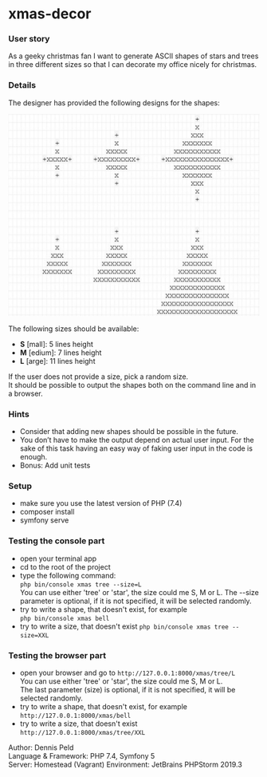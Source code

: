 # xmas-decor

### User story
As a geeky christmas fan I want to generate ASCII shapes of stars and trees in three different
sizes so that I can decorate my office nicely for christmas.

### Details
The designer has provided the following designs for the shapes:

![Image of Yaktocat](https://github.com/dennispeld/xmas-decor/blob/master/shapes-design.jpg)

The following sizes should be available:
* **S** [mall]: 5 lines height
* **M** [edium]: 7 lines height
* **L** [arge]: 11 lines height

If the user does not provide a size, pick a random size.  
It should be possible to output the shapes both on the command line and in a browser.

### Hints
* Consider that adding new shapes should be possible in the future.
* You don’t have to make the output depend on actual user input. For the sake of this task
having an easy way of faking user input in the code is enough.
* Bonus: Add unit tests

### Setup
- make sure you use the latest version of PHP (7.4)
- composer install
- symfony serve

### Testing the console part
- open your terminal app
- cd to the root of the project
- type the following command:  
`php bin/console xmas tree --size=L`  
You can use either 'tree' or 'star', the size could me S, M or L. 
The --size parameter is optional, if it is not specified, it will be selected randomly.
- try to write a shape, that doesn't exist, for example  
`php bin/console xmas bell`
- try to write a size, that doesn't exist
`php bin/console xmas tree --size=XXL`

### Testing the browser part
- open your browser and go to
`http://127.0.0.1:8000/xmas/tree/L`  
You can use either 'tree' or 'star', the size could me S, M or L.  
The last parameter (size) is optional, if it is not specified, it will be selected randomly.
- try to write a shape, that doesn't exist, for example  
`http://127.0.0.1:8000/xmas/bell`
- try to write a size, that doesn't exist
`http://127.0.0.1:8000/xmas/tree/XXL`

Author: Dennis Peld  
Language & Framework: PHP 7.4, Symfony 5  
Server: Homestead (Vagrant)
Environment: JetBrains PHPStorm 2019.3